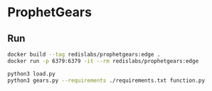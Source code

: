 # ProphetGears

## Run
```bash
docker build --tag redislabs/prophetgears:edge .
docker run -p 6379:6379 -it --rm redislabs/prophetgears:edge

python3 load.py
python3 gears.py --requirements ./requirements.txt function.py
```
